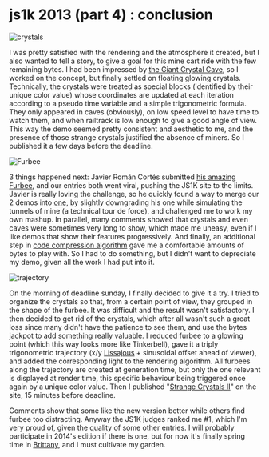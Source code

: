 # js1k 2013 (part 4) : conclusion

<section>

![crystals](http://ehouais.net/blog/wp-content/uploads/2013/05/crystals.png "crystals")

I was pretty satisfied with the rendering and the atmosphere it created, but I also wanted to tell a story, to give a goal for this mine cart ride with the few remaining bytes. I had been impressed by [the Giant Crystal Cave](https://en.wikipedia.org/wiki/Giant_Crystal_Cave "Giant Crystal Cave"), so I worked on the concept, but finally settled on floating glowing crystals. Technically, the crystals were treated as special blocks (identified by their unique color value) whose coordinates are updated at each iteration according to a pseudo time variable and a simple trigonometric formula. They only appeared in caves (obviously), on low speed level to have time to watch them, and when railtrack is low enough to give a good angle of view. This way the demo seemed pretty consistent and aesthetic to me, and the presence of those strange crystals justified the absence of miners. So I published it a few days before the deadline.

</section>

<section>

![Furbee](http://ehouais.net/blog/wp-content/uploads/2013/05/furbee.jpg "Furbee")

3 things happened next: Javier Román Cortés submitted [his amazing Furbee](http://js1k.com/1451 "Furbee"), and our entries both went viral, pushing the JS1K site to the limits. Javier is really loving the challenge, so he quickly found a way to merge our 2 demos into [one](http://js1k.com/1461 "Furbee in the mines"), by slightly downgrading his one while simulating the tunnels of mine (a technical tour de force), and challenged me to work my own mashup. In parallel, many comments showed that crystals and even caves were sometimes very long to show, which made me uneasy, even if I like demos that show their features progressively. And finally, an additional step in [code compression algorithm](https://github.com/Siorki/RegPack/blob/master/regPack.html "Regpack") gave me a comfortable amounts of bytes to play with. So I had to do something, but I didn't want to depreciate my demo, given all the work I had put into it.

</section>

<section>

![trajectory](http://ehouais.net/blog/wp-content/uploads/2013/05/trajectory.png "trajectory")

On the morning of deadline sunday, I finally decided to give it a try. I tried to organize the crystals so that, from a certain point of view, they grouped in the shape of the furbee. It was difficult and the result wasn't satisfactory. I then decided to get rid of the crystals, which after all wasn't such a great loss since many didn't have the patience to see them, and use the bytes jackpot to add something really valuable. I reduced furbee to a glowing point (which this way looks more like Tinkerbell), gave it a triply trigonometric trajectory (x/y [Lissajous](http://en.wikipedia.org/wiki/Lissajous_curve "Lissajous curve") + sinusoidal offset ahead of viewer), and added the corresponding light to the rendering algorithm. All furbees along the trajectory are created at generation time, but only the one relevant is displayed at render time, this specific behaviour being triggered once again by a unique color value. Then I published "[Strange Crystals II](http://js1k.com/1555 "Strange Crystals II")" on the site, 15 minutes before deadline.

</section>

<section>

Comments show that some like the new version better while others find furbee too distracting. Anyway the JS1K judges ranked me #1, which I'm very proud of, given the quality of some other entries. I will probably participate in 2014's edition if there is one, but for now it's finally spring time in [Brittany](https://en.wikipedia.org/wiki/Brittany "Brittany"), and I must cultivate my garden.

</section>
